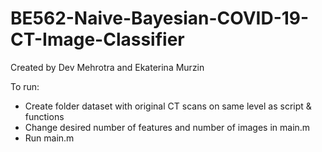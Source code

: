 # BE562-Naive-Bayesian-COVID-19-CT-Image-Classifier

Created by Dev Mehrotra and Ekaterina Murzin

To run:

- Create folder dataset with original CT scans on same level as script & functions
- Change desired number of features and number of images in main.m
- Run main.m
